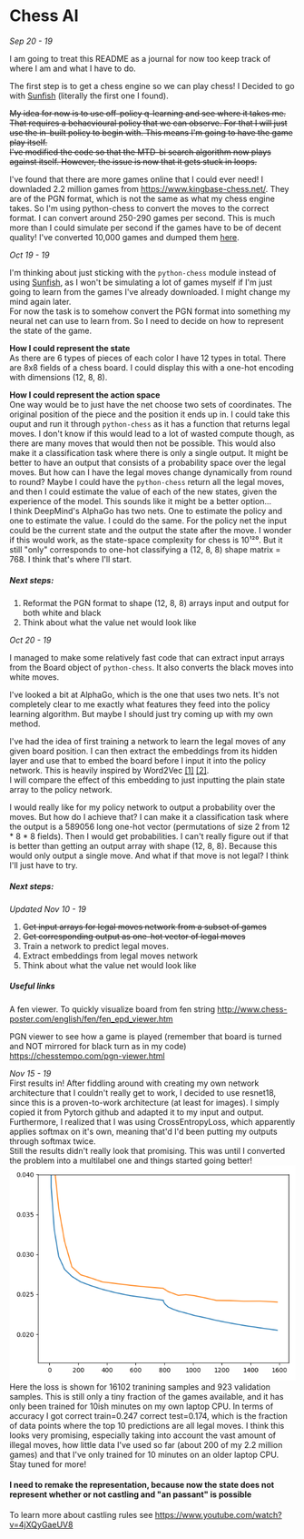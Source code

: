 # Chess AI

_Sep 20 - 19_

I am going to treat this README as a journal for now too keep track of where I am and what I have to do.

The first step is to get a chess engine so we can play chess!
I Decided to go with [Sunfish](https://github.com/thomasahle/sunfish) (literally the first one I found).

~~My idea for now is to use off-policy q-learning and see where it takes me.
That requires a behacvioural policy that we can observe.
For that I will just use the in-built policy to begin with.
This means I'm going to have the game play itself.~~\
~~I've modified the code so that the MTD-bi search algorithm now plays against itself.
However, the issue is now that it gets stuck in loops.~~

I've found that there are more games online that I could ever need! I downladed 2.2 million games from https://www.kingbase-chess.net/. They are of the PGN format, which is not the same as what my chess engine takes. So I'm using python-chess to convert the moves to the correct format. I can convert around 250-290 games per second. This is much more than I could simulate per second if the games have to be of decent quality! I've converted 10,000 games and dumped them [here](./game_data/KingBase2019-A00-A39_10000_games.dump).

_Oct 19 - 19_

I'm thinking about just sticking with the `python-chess` module instead of using [Sunfish](https://github.com/thomasahle/sunfish), as I won't be simulating a lot of games myself if I'm just going to learn from the games I've already downloaded. I might change my mind again later.\
For now the task is to somehow convert the PGN format into something my neural net can use to learn from. So I need to decide on how to represent the state of the game.

**How I could represent the state**\
As there are 6 types of pieces of each color I have 12 types in total. There are 8x8 fields of a chess board. I could display this with a one-hot encoding with dimensions (12, 8, 8).

**How I could represent the action space**\
One way would be to just have the net choose two sets of coordinates. The original position of the piece and the position it ends up in. I could take this ouput and run it through `python-chess` as it has a function that returns legal moves. I don't know if this would lead to a lot of wasted compute though, as there are many moves that would then not be possible. This would also make it a classification task where there is only a single output. It might be better to have an output that consists of a probability space over the legal moves. But how can I have the legal moves change dynamically from round to round?
Maybe I could have the `python-chess` return all the legal moves, and then I could estimate the value of each of the new states, given the experience of the model. This sounds like it might be a better option...\
I think DeepMind's AlphaGo has two nets. One to estimate the policy and one to estimate the value. I could do the same. For the policy net the input could be the current state and the output the state after the move. I wonder if this would work, as the state-space complexity for chess is 10¹²⁰. But it still "only" corresponds to one-hot classifying a (12, 8, 8) shape matrix = 768. I think that's where I'll start.

##### Next steps:
1. Reformat the PGN format to shape (12, 8, 8) arrays input and output for both white and black
2. Think about what the value net would look like

_Oct 20 - 19_

I managed to make some relatively fast code that can extract input arrays from the Board object of `python-chess`. It also converts the black moves into white moves. 

I've looked a bit at AlphaGo, which is the one that uses two nets. It's not completely clear to me exactly what features they feed into the policy learning algorithm. But maybe I should just try coming up with my own method.

I've had the idea of first training a network to learn the legal moves of any given board position. I can then extract the embeddings from its hidden layer and use that to embed the board before I input it into the policy network. This is heavily inspired by Word2Vec [[1]](https://papers.nips.cc/paper/5021-distributed-representations-of-words-and-phrases-and-their-compositionality.pdf) [[2]](https://arxiv.org/abs/1301.3781).\
I will compare the effect of this embedding to just inputting the plain state array to the policy network.

I would really like for my policy network to output a probability over the moves. But how do I achieve that? I can make it a classification task where the output is a 589056 long one-hot vector (permutations of size 2 from 12 * 8 * 8 fields). Then I would get probabilities. I can't really figure out if that is better than getting an output array with shape (12, 8, 8). Because this would only output a single move. And what if that move is not legal? I think I'll just have to try.

##### Next steps:
_Updated Nov 10 - 19_
1. ~~Get input arrays for legal moves network from a subset of games~~
2. ~~Get corresponding output as one-hot vector of legal moves~~
3. Train a network to predict legal moves.
4. Extract embeddings from legal moves network
5. Think about what the value net would look like

##### Useful links
A fen viewer. To quickly visualize board from fen string
http://www.chess-poster.com/english/fen/fen_epd_viewer.htm

PGN viewer to see how a game is played (remember that board is turned and NOT mirrored for black turn as in my code)
https://chesstempo.com/pgn-viewer.html

_Nov 15 - 19_\
First results in! After fiddling around with creating my own network architecture that I couldn't really get to work, I decided to use resnet18, since this is a proven-to-work architecture (at least for images). I simply copied it from Pytorch github and adapted it to my input and output. Furthermore, I realized that I was using CrossEntropyLoss, which apparently applies softmax on it's own, meaning that'd I'd been putting my outputs through softmax twice.\
Still the results didn't really look that promising. This was until I converted the problem into a multilabel one and things started going better!\
![](results14novloss.png)\
Here the loss is shown for 16102 tranining samples and 923 validation samples. This is still only a tiny fraction of the games available, and it has only been trained for 10ish minutes on my own laptop CPU. In terms of accuracy I got correct train=0.247 correct test=0.174, which is the fraction of data points where the top 10 predictions are all legal moves. I think this looks very promising, especially taking into account the vast amount of illegal moves, how little data I've used so far (about 200 of my 2.2 million games) and that I've only trained for 10 minutes on an older laptop CPU. Stay tuned for more!

#### I need to remake the representation, because now the state does not represent whether or not castling and "an passant" is possible
To learn more about castling rules see https://www.youtube.com/watch?v=4jXQyGaeUV8

